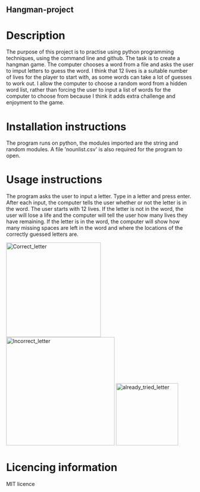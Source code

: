 ## Hangman-project

# Description
The purpose of this project is to practise using python programming techniques, using the command line and github. The task is to create a hangman game. The computer chooses a word from a file and asks the user to imput letters to guess the word.
I think that 12 lives is a suitable number of lives for the player to start with, as some words can take a lot of guesses to work out. I allow the computer to choose a random word from a hidden word list, rather than forcing the user to input a list of words for the computer to choose from because I think it adds extra challenge and enjoyment to the game.

# Installation instructions
The program runs on python, the modules imported are the string and random modules. A file 'nounlist.csv' is also required for the program to open.

# Usage instructions
The program asks the user to input a letter. Type in a letter and press enter. After each input, the computer tells the user whether or not the letter is in the word. The user starts with 12 lives. If the letter is not in the word, the user will lose a life and the computer will tell the user how many lives they have remaining. If the letter is in the word, the computer will show how many missing spaces are left in the word and where the locations of the correctly guessed letters are.  

<img width="254" alt="Correct_letter" src="https://github.com/sgrayner/Hangman-project/assets/29332415/81cdb7f9-1e53-4ff7-9656-6665e740bc9f">  
<img width="291" alt="Incorrect_letter" src="https://github.com/sgrayner/Hangman-project/assets/29332415/ebba97c2-6b0e-42b8-889e-ff41bb1baab0">  
<img width="167" alt="already_tried_letter" src="https://github.com/sgrayner/Hangman-project/assets/29332415/e764f014-3c4d-4bc8-a200-84865bf9dcbe">  


# Licencing information
MIT licence

